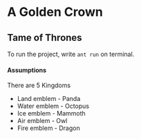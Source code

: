 # A Golden Crown

## Tame of Thrones

To run the project, write `ant run` on terminal.

#### Assumptions 

There are 5 Kingdoms

* Land   emblem - Panda
* Water  emblem - Octopus 
* Ice    emblem - Mammoth 
* Air    emblem - Owl
* Fire   emblem - Dragon



